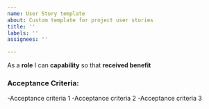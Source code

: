 ```yaml
---
name: User Story template
about: Custom template for project user stories
title: ''
labels: ''
assignees: ''

---
```


As a **role** I can **capability** so that **received benefit**

### Acceptance Criteria:

-Acceptance criteria 1
-Acceptance criteria 2
-Acceptance criteria 3
